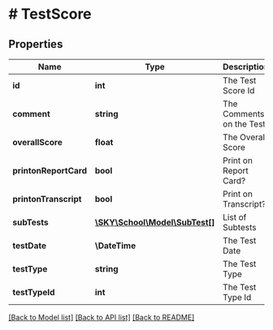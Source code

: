 # # TestScore

## Properties

Name | Type | Description | Notes
------------ | ------------- | ------------- | -------------
**id** | **int** | The Test Score Id | [optional]
**comment** | **string** | The Comments on the Test | [optional]
**overallScore** | **float** | The Overall Score | [optional]
**printonReportCard** | **bool** | Print on Report Card? | [optional]
**printonTranscript** | **bool** | Print on Transcript? | [optional]
**subTests** | [**\SKY\School\Model\SubTest[]**](SubTest.md) | List of Subtests | [optional]
**testDate** | **\DateTime** | The Test Date | [optional]
**testType** | **string** | The Test Type | [optional]
**testTypeId** | **int** | The Test Type Id | [optional]

[[Back to Model list]](../../README.md#models) [[Back to API list]](../../README.md#endpoints) [[Back to README]](../../README.md)
